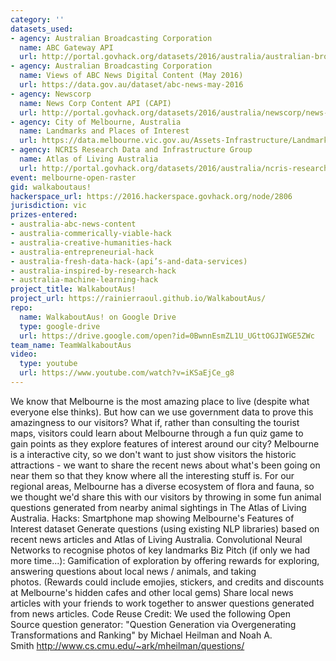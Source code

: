 ```yaml
---
category: ''
datasets_used:
- agency: Australian Broadcasting Corporation
  name: ABC Gateway API
  url: http://portal.govhack.org/datasets/2016/australia/australian-broadcasting-corporation/abc-gateway-api.html
- agency: Australian Broadcasting Corporation
  name: Views of ABC News Digital Content (May 2016)
  url: https://data.gov.au/dataset/abc-news-may-2016
- agency: Newscorp
  name: News Corp Content API (CAPI)
  url: http://portal.govhack.org/datasets/2016/australia/newscorp/news-corp-content-api-(capi)-sa.html
- agency: City of Melbourne, Australia
  name: Landmarks and Places of Interest
  url: https://data.melbourne.vic.gov.au/Assets-Infrastructure/Landmarks-and-Places-of-Interest/j5vt-ppat/about
- agency: NCRIS Research Data and Infrastructure Group
  name: Atlas of Living Australia
  url: http://portal.govhack.org/datasets/2016/australia/ncris-research-data-and-infrastructure-group/atlas-of-living-australia.html
event: melbourne-open-raster
gid: walkaboutaus!
hackerspace_url: https://2016.hackerspace.govhack.org/node/2806
jurisdiction: vic
prizes-entered:
- australia-abc-news-content
- australia-commerically-viable-hack
- australia-creative-humanities-hack
- australia-entrepreneurial-hack
- australia-fresh-data-hack-(api’s-and-data-services)
- australia-inspired-by-research-hack
- australia-machine-learning-hack
project_title: WalkaboutAus!
project_url: https://rainierraoul.github.io/WalkaboutAus/
repo:
  name: WalkaboutAus! on Google Drive
  type: google-drive
  url: https://drive.google.com/open?id=0BwnnEsmZL1U_UGttOGJIWGE5ZWc
team_name: TeamWalkaboutAus
video:
  type: youtube
  url: https://www.youtube.com/watch?v=iKSaEjCe_g8
---
```


We know that Melbourne is the most amazing place to live (despite what everyone else thinks). But how can we use government data to prove this amazingness to our visitors?
What if, rather than consulting the tourist maps, visitors could learn about Melbourne through a fun quiz game to gain points as they explore features of interest around our city?
Melbourne is a interactive city, so we don't want to just show visitors the historic attractions - we want to share the recent news about what's been going on near them so that they know where all the interesting stuff is.
For our regional areas, Melbourne has a diverse ecosystem of flora and fauna, so we thought we'd share this with our visitors by throwing in some fun animal questions generated from nearby animal sightings in The Atlas of Living Australia.
Hacks:
Smartphone map showing Melbourne's Features of Interest dataset
Generate questions (using existing NLP libraries) based on recent news articles and Atlas of Living Australia.
Convolutional Neural Networks to recognise photos of key landmarks
Biz Pitch (if only we had more time...):
Gamification of exploration by offering rewards for exploring, answering questions about local news / animals, and taking photos. (Rewards could include emojies, stickers, and credits and discounts at Melbourne's hidden cafes and other local gems)
Share local news articles with your friends to work together to answer questions generated from news articles.
Code Reuse Credit:
We used the following Open Source question generator: "Question Generation via Overgenerating Transformations and Ranking" by Michael Heilman and Noah A. Smith http://www.cs.cmu.edu/~ark/mheilman/questions/